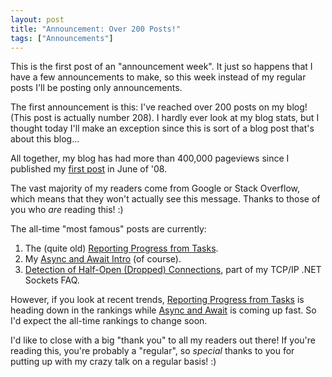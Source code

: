 ```yaml
---
layout: post
title: "Announcement: Over 200 Posts!"
tags: ["Announcements"]
---
```



This is the first post of an "announcement week". It just so happens that I have a few announcements to make, so this week instead of my regular posts I'll be posting only announcements.





The first announcement is this: I've reached over 200 posts on my blog! (This post is actually number 208). I hardly ever look at my blog stats, but I thought today I'll make an exception since this is sort of a blog post that's about this blog...





All together, my blog has had more than 400,000 pageviews since I published my [first post](http://blog.stephencleary.com/2008/06/interop-on-64-bit-platforms.html) in June of '08.





The vast majority of my readers come from Google or Stack Overflow, which means that they won't actually see this message. Thanks to those of you who _are_ reading this! :)





The all-time "most famous" posts are currently:




1. The (quite old) [Reporting Progress from Tasks](http://blog.stephencleary.com/2010/06/reporting-progress-from-tasks.html).
1. My [Async and Await Intro](http://blog.stephencleary.com/2012/02/async-and-await.html) (of course).
1. [Detection of Half-Open (Dropped) Connections](http://blog.stephencleary.com/2009/05/detection-of-half-open-dropped.html), part of my TCP/IP .NET Sockets FAQ.




However, if you look at recent trends, [Reporting Progress from Tasks](http://blog.stephencleary.com/2010/06/reporting-progress-from-tasks.html) is heading down in the rankings while [Async and Await](http://blog.stephencleary.com/2012/02/async-and-await.html) is coming up fast. So I'd expect the all-time rankings to change soon.





I'd like to close with a big "thank you" to all my readers out there! If you're reading this, you're probably a "regular", so _special_ thanks to you for putting up with my crazy talk on a regular basis! :)

